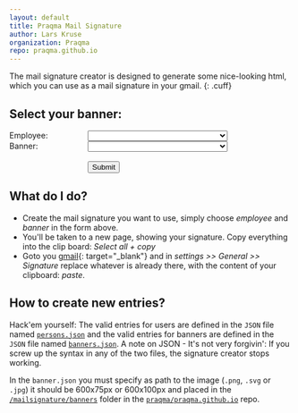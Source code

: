 ```yaml
---
layout: default
title: Praqma Mail Signature
author: Lars Kruse
organization: Praqma
repo: praqma.github.io
---
```

 
The mail signature creator is designed to generate some nice-looking html, which you can use as a mail signature in your gmail.
{: .cuff}

## Select your banner:

<script type="text/javascript" src="/javascripts/jquery-1.11.1.js"></script>

<form action="./create.html" method="get">
  <div style="width: 140px;display: block;float: left;">Employee:</div>
  <select id="user-options" type="text" name="user" style="width:250px;">
    <script type="text/javascript">
       $.getJSON('./persons.json', function(persons) {
         for (var initials in persons) {
             var person = persons[initials];
           document.getElementById("user-options").insertAdjacentHTML('beforeend', '<option value="'+initials+'">'+person.name+'</option>');
         }
       });
    </script>
 </select>
<br>
  <div style="width: 140px;display: block;float: left;">Banner:</div>
  <select id="banner-options" type="text" name="banner" style="width:250px;">
  <script type="text/javascript">
     $.getJSON('./banners.json', function(designs) {
       for (var id in designs) {
           var design = designs[id];
           document.getElementById("banner-options").insertAdjacentHTML('beforeend', '<option value="'+id+'">'+design.title+'</option>');
       }
     });
  </script>
  </select><br>
  <div>&nbsp;</div>
  <div style="width: 140px;display: block;float: left;">&nbsp;</div><input type="submit" value="Submit">
</form>

## What do I do?

* Create the mail signature you want to use, simply choose _employee_ and _banner_ in the form above.
* You'll be taken to a new page, showing your signature. Copy everything into the clip board: _Select all + copy_
* Goto you [gmail](http://gmail.google.com){: target="\_blank"} and in _settings >> General >> Signature_  replace whatever is already there, with the content of your clipboard: _paste_.


## How to create new entries?
Hack'em yourself: The valid entries for users are defined in the `JSON` file named [`persons.json`](https://github.com/Praqma/praqma.github.io/blob/master/mailsignature/persons.json) and the valid entries for banners are defined in the `JSON` file named [`banners.json`](https://github.com/Praqma/praqma.github.io/blob/master/mailsignature/banners.json). A note on JSON - It's not very forgivin': If you screw up the syntax in any of the two files, the signature creator stops working.

In the `banner.json` you must specify as path to the image (`.png`, `.svg` or `.jpg`) it should be 600x75px or 600x100px and placed in the [`/mailsignature/banners`](https://github.com/Praqma/praqma.github.io/tree/master/mailsignature/banners) folder in the [`praqma/praqma.github.io`](https://github.com/Praqma/praqma.github.io) repo.
 
